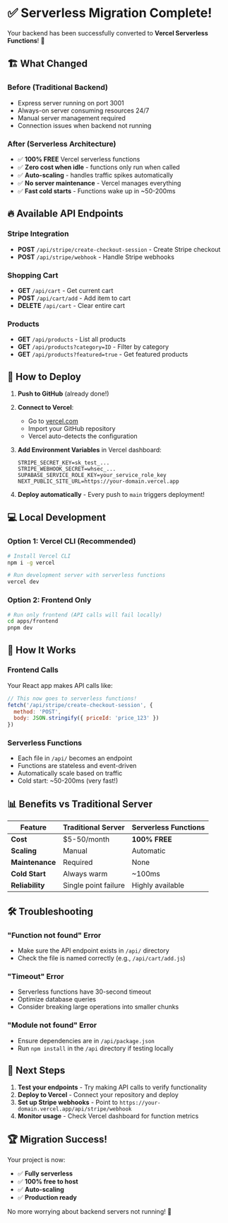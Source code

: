 # ✅ Serverless Migration Complete!

Your backend has been successfully converted to **Vercel Serverless Functions**! 🎉

## 🏗️ What Changed

### **Before (Traditional Backend)**
- Express server running on port 3001
- Always-on server consuming resources 24/7
- Manual server management required
- Connection issues when backend not running

### **After (Serverless Architecture)**
- ✅ **100% FREE** Vercel serverless functions
- ✅ **Zero cost when idle** - functions only run when called
- ✅ **Auto-scaling** - handles traffic spikes automatically
- ✅ **No server maintenance** - Vercel manages everything
- ✅ **Fast cold starts** - Functions wake up in ~50-200ms

## 🔥 Available API Endpoints

### **Stripe Integration**
- **POST** `/api/stripe/create-checkout-session` - Create Stripe checkout
- **POST** `/api/stripe/webhook` - Handle Stripe webhooks

### **Shopping Cart**
- **GET** `/api/cart` - Get current cart
- **POST** `/api/cart/add` - Add item to cart
- **DELETE** `/api/cart` - Clear entire cart

### **Products**
- **GET** `/api/products` - List all products
- **GET** `/api/products?category=ID` - Filter by category
- **GET** `/api/products?featured=true` - Get featured products

## 🚀 How to Deploy

1. **Push to GitHub** (already done!)
2. **Connect to Vercel**:
   - Go to [vercel.com](https://vercel.com)
   - Import your GitHub repository
   - Vercel auto-detects the configuration

3. **Add Environment Variables** in Vercel dashboard:
   ```env
   STRIPE_SECRET_KEY=sk_test_...
   STRIPE_WEBHOOK_SECRET=whsec_...
   SUPABASE_SERVICE_ROLE_KEY=your_service_role_key
   NEXT_PUBLIC_SITE_URL=https://your-domain.vercel.app
   ```

4. **Deploy automatically** - Every push to `main` triggers deployment!

## 💻 Local Development

### **Option 1: Vercel CLI (Recommended)**
```bash
# Install Vercel CLI
npm i -g vercel

# Run development server with serverless functions
vercel dev
```

### **Option 2: Frontend Only**
```bash
# Run only frontend (API calls will fail locally)
cd apps/frontend
pnpm dev
```

## 🔧 How It Works

### **Frontend Calls**
Your React app makes API calls like:
```javascript
// This now goes to serverless functions!
fetch('/api/stripe/create-checkout-session', {
  method: 'POST',
  body: JSON.stringify({ priceId: 'price_123' })
})
```

### **Serverless Functions**
- Each file in `/api/` becomes an endpoint
- Functions are stateless and event-driven
- Automatically scale based on traffic
- Cold start: ~50-200ms (very fast!)

## 📊 Benefits vs Traditional Server

| Feature | Traditional Server | Serverless Functions |
|---------|-------------------|---------------------|
| **Cost** | $5-50/month | **100% FREE** |
| **Scaling** | Manual | Automatic |
| **Maintenance** | Required | None |
| **Cold Start** | Always warm | ~100ms |
| **Reliability** | Single point failure | Highly available |

## 🛠️ Troubleshooting

### **"Function not found" Error**
- Make sure the API endpoint exists in `/api/` directory
- Check the file is named correctly (e.g., `/api/cart/add.js`)

### **"Timeout" Error**
- Serverless functions have 30-second timeout
- Optimize database queries
- Consider breaking large operations into smaller chunks

### **"Module not found" Error**
- Ensure dependencies are in `/api/package.json`
- Run `npm install` in the `/api` directory if testing locally

## 🎯 Next Steps

1. **Test your endpoints** - Try making API calls to verify functionality
2. **Deploy to Vercel** - Connect your repository and deploy
3. **Set up Stripe webhooks** - Point to `https://your-domain.vercel.app/api/stripe/webhook`
4. **Monitor usage** - Check Vercel dashboard for function metrics

## 🏆 Migration Success!

Your project is now:
- ✅ **Fully serverless**
- ✅ **100% free to host**
- ✅ **Auto-scaling**
- ✅ **Production ready**

No more worrying about backend servers not running! 🚀